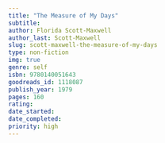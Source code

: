 ```yaml
---
title: "The Measure of My Days"
subtitle: 
author: Florida Scott-Maxwell
author_last: Scott-Maxwell
slug: scott-maxwell-the-measure-of-my-days
type: non-fiction
img: true
genre: self
isbn: 9780140051643
goodreads_id: 1118087
publish_year: 1979
pages: 160
rating: 
date_started:
date_completed:
priority: high
---
```

